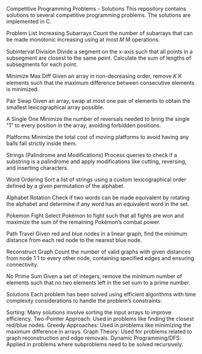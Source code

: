 Competitive Programming Problems - Solutions
This repository contains solutions to several competitive programming problems. The solutions are implemented in C.

Problem List
Increasing Subarrays
Count the number of subarrays that can be made monotonic increasing using at most 
𝑀
M operations.

Subinterval Division
Divide a segment on the x-axis such that all points in a subsegment are closest to the same point. Calculate the sum of lengths of subsegments for each point.

Minimize Max Diff
Given an array in non-decreasing order, remove 
𝐾
K elements such that the maximum difference between consecutive elements is minimized.

Pair Swap
Given an array, swap at most one pair of elements to obtain the smallest lexicographical array possible.

A Single One
Minimize the number of reversals needed to bring the single "1" to every position in the array, avoiding forbidden positions.

Platforms
Minimize the total cost of moving platforms to avoid having any balls fall strictly inside them.

Strings (Palindrome and Modifications)
Process queries to check if a substring is a palindrome and apply modifications like cutting, reversing, and inserting characters.

Word Ordering
Sort a list of strings using a custom lexicographical order defined by a given permutation of the alphabet.

Alphabet Rotation
Check if two words can be made equivalent by rotating the alphabet and determine if any word has an equivalent word in the set.

Pokemon Fight
Select Pokémon to fight such that all fights are won and maximize the sum of the remaining Pokémon’s combat power.

Path Travel
Given red and blue nodes in a linear graph, find the minimum distance from each red node to the nearest blue node.

Reconstruct Graph
Count the number of valid graphs with given distances from node 
1
1 to every other node, containing specified edges and ensuring connectivity.

No Prime Sum
Given a set of integers, remove the minimum number of elements such that no two elements left in the set sum to a prime number.

Solutions
Each problem has been solved using efficient algorithms with time complexity considerations to handle the problem’s constraints:

Sorting: Many solutions involve sorting the input arrays to improve efficiency.
Two-Pointer Approach: Used in problems like finding the closest red/blue nodes.
Greedy Approaches: Used in problems like minimizing the maximum difference in arrays.
Graph Theory: Used for problems related to graph reconstruction and edge removals.
Dynamic Programming/DFS: Applied in problems where subproblems need to be solved recursively.
